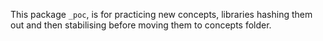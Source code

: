 This package `_poc`, is for practicing new concepts, libraries
hashing them out and then stabilising before moving them to concepts folder.
